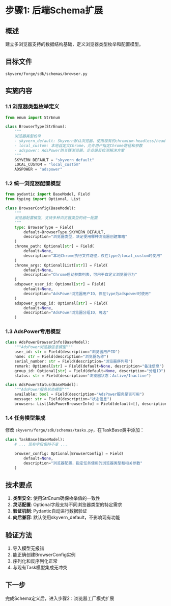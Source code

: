 # 步骤1: 后端Schema扩展

## 概述
建立多浏览器支持的数据结构基础，定义浏览器类型枚举和配置模型。

## 目标文件
`skyvern/forge/sdk/schemas/browser.py`

## 实施内容

### 1.1 浏览器类型枚举定义
```python
from enum import StrEnum

class BrowserType(StrEnum):
    """
    浏览器类型枚举
    - skyvern_default: Skyvern默认浏览器，使用现有的chromium-headless/headful模式
    - local_custom: 本地自定义Chrome，允许用户指定Chrome路径和参数
    - adspower: AdsPower防关联浏览器，企业级反检测解决方案
    """
    SKYVERN_DEFAULT = "skyvern_default"
    LOCAL_CUSTOM = "local_custom"
    ADSPOWER = "adspower"
```

### 1.2 统一浏览器配置模型
```python
from pydantic import BaseModel, Field
from typing import Optional, List

class BrowserConfig(BaseModel):
    """
    浏览器配置模型，支持多种浏览器类型的统一配置
    """
    type: BrowserType = Field(
        default=BrowserType.SKYVERN_DEFAULT,
        description="浏览器类型，决定使用哪种浏览器创建策略"
    )
    chrome_path: Optional[str] = Field(
        default=None,
        description="本地Chrome执行文件路径，仅在type为local_custom时使用"
    )
    chrome_args: Optional[List[str]] = Field(
        default=None,
        description="Chrome启动参数列表，可用于自定义浏览器行为"
    )
    adspower_user_id: Optional[str] = Field(
        default=None,
        description="AdsPower浏览器用户ID，仅在type为adspower时使用"
    )
    adspower_group_id: Optional[str] = Field(
        default=None,
        description="AdsPower浏览器分组ID，可选"
    )
```

### 1.3 AdsPower专用模型
```python
class AdsPowerBrowserInfo(BaseModel):
    """AdsPower浏览器信息模型"""
    user_id: str = Field(description="浏览器用户ID")
    name: str = Field(description="浏览器名称")
    serial_number: str = Field(description="浏览器序列号")
    remark: Optional[str] = Field(default=None, description="备注信息")
    group_id: Optional[str] = Field(default=None, description="分组ID")
    status: str = Field(description="浏览器状态：Active/Inactive")

class AdsPowerStatus(BaseModel):
    """AdsPower服务状态模型"""
    available: bool = Field(description="AdsPower服务是否可用")
    message: str = Field(description="状态信息")
    browsers: List[AdsPowerBrowserInfo] = Field(default=[], description="可用浏览器列表")
```

### 1.4 任务模型集成
修改 `skyvern/forge/sdk/schemas/tasks.py`，在TaskBase类中添加：
```python
class TaskBase(BaseModel):
    # ... 现有字段保持不变 ...

    browser_config: Optional[BrowserConfig] = Field(
        default=None,
        description="浏览器配置，指定任务使用的浏览器类型和相关参数"
    )
```

## 技术要点

1. **类型安全**: 使用StrEnum确保枚举值的一致性
2. **灵活配置**: Optional字段支持不同浏览器类型的特定需求
3. **验证机制**: Pydantic自动进行数据验证
4. **向后兼容**: 默认使用skyvern_default，不影响现有功能

## 验证方法

1. 导入模型无报错
2. 能正确创建BrowserConfig实例
3. 序列化和反序列化正常
4. 与现有Task模型集成无冲突

## 下一步
完成Schema定义后，进入步骤2：浏览器工厂模式扩展